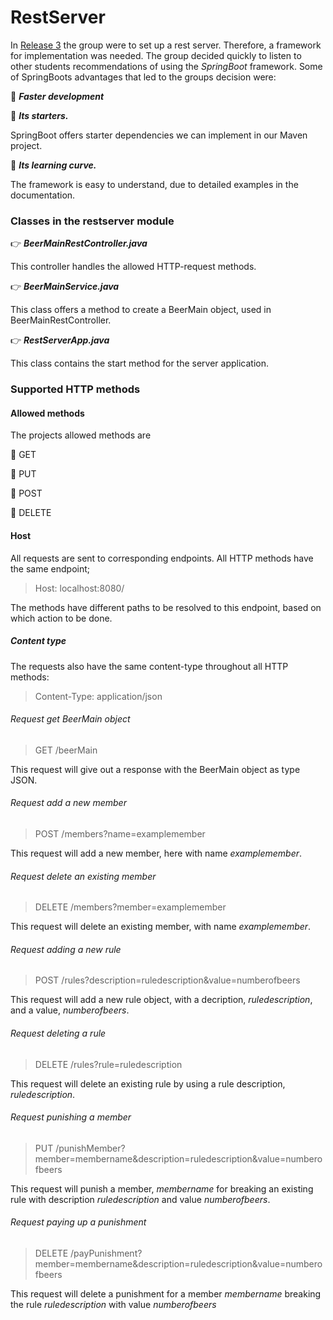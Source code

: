 # RestServer 

In [Release 3](./docs/release3/release3.md) the group were to 
set up a rest server. Therefore, a framework for implementation was needed.
The group decided quickly to listen to other students recommendations 
of using the *SpringBoot* framework.
Some of SpringBoots advantages that led to the groups decision were:

:round_pushpin: ***Faster development***


:round_pushpin: ***Its starters.*** 

SpringBoot offers starter dependencies we can implement in our Maven project.


:round_pushpin: ***Its learning curve.*** 

The framework is easy to understand, due to detailed examples in the documentation.

### Classes in the restserver module

:point_right: ***BeerMainRestController.java***

This controller handles the allowed HTTP-request methods.


:point_right: ***BeerMainService.java***

This class offers a method to create a BeerMain object, used in BeerMainRestController.

:point_right: ***RestServerApp.java***

This class contains the start method for the server application.


### Supported HTTP methods

#### Allowed methods

The projects allowed methods are

:round_pushpin: GET

:round_pushpin: PUT

:round_pushpin: POST

:round_pushpin: DELETE

#### Host

All requests are sent to corresponding endpoints. All HTTP methods have
the same endpoint;

> Host: localhost:8080/

The methods have different paths to be resolved to this endpoint, based on which action to be done. 

##### Content type

The requests also have the same content-type throughout all HTTP methods:

>Content-Type: application/json


###### Request get BeerMain object

> GET /beerMain

This request will give out a response with the BeerMain object as type JSON.

###### Request add a new member

> POST /members?name=examplemember

This request will add a new member, here with name *examplemember*.

###### Request delete an existing member

> DELETE /members?member=examplemember

This request will delete an existing member, with name *examplemember*.

###### Request adding a new rule

> POST /rules?description=ruledescription&value=numberofbeers

This request will add a new rule object, with a decription, *ruledescription*, and 
a value, *numberofbeers*.

###### Request deleting a rule

> DELETE /rules?rule=ruledescription

This request will delete an existing rule by using a rule description, *ruledescription*.

###### Request punishing a member

> PUT /punishMember?member=membername&description=ruledescription&value=numberofbeers

This request will punish a member, *membername* for breaking an existing rule with description *ruledescription*
and value *numberofbeers*.

###### Request paying up a punishment

> DELETE /payPunishment?member=membername&description=ruledescription&value=numberofbeers

This request will delete a punishment for a member *membername* breaking the rule *ruledescription* with value *numberofbeers*




